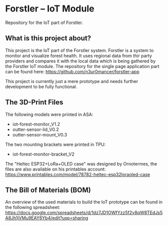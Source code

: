 # Forstler – IoT Module

Repository for the IoT part of Forstler.

## What is this project about?

This project is the IoT part of the Forstler system. Forstler is a system to monitor and visualize forest health. It uses regional data from thir party providers and compares it with the local data which is being gathered by the Forstler IoT module. The repository for the single page application part can be found here: https://github.com/n3ur0mancer/forstler-app

This project is currently just a mere prototype and needs further development to be fully functional.

## The 3D-Print Files

The following models were printed in ASA:

- iot-forest-monitor_V1.2
- outter-sensor-lid_V0.2
- outter-sensor-mount_V0.3

The two mounting brackets were printed in TPU:

- iot-forest-monitor-bracket_V2

The "Heltec ESP32+LoRa+OLED case" was designed by Ornotermes, the files are also available on his printables account: https://www.printables.com/model/78782-heltec-esp32loraoled-case

## The Bill of Materials (BOM)

An overview of the used materials to build the IoT prototype can be found in the following spreadsheet: https://docs.google.com/spreadsheets/d/1dz7JD1OWfYzz5f2v8qW8TEdJs5A8Jh1jVMu9EAY6Yb4/edit?usp=sharing
